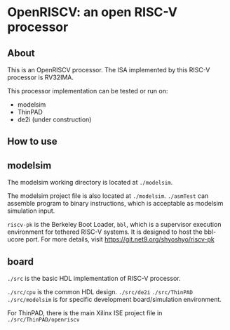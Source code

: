 OpenRISCV: an open RISC-V processor
=========================================

About
---------

This is an OpenRISCV processor. The ISA implemented by this RISC-V processor is
RV32IMA.

This processor implementation can be tested or run on:
  
  - modelsim
  - ThinPAD
  - de2i (under construction)

How to use
---------


modelsim
------------------
The modelsim working directory is located at `./modelsim`.

The modelsim project file is also located at `./modelsim`.  `./asmTest` can assemble program to binary instructions, which is acceptable as modelsim simulation input.

`riscv-pk` is the Berkeley Boot Loader, `bbl`, which is a
supervisor execution environment for tethered RISC-V systems.  It is
designed to host the bbl-ucore port. For more details, visit https://git.net9.org/shyoshyo/riscv-pk

board
------------------
`./src` is the basic HDL implementation of RISC-V processor.

`./src/cpu` is the common HDL design. `./src/de2i` `./src/ThinPAD` `./src/modelsim` is for specific development board/simulation environment.

For ThinPAD, there is the main Xilinx ISE project file in  `./src/ThinPAD/openriscv`